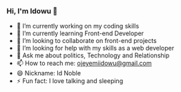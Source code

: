 ### Hi, I'm Idowu 👋

- 🔭 I’m currently working on my coding skills
- 🌱 I’m currently learning Front-end Developer
- 👯 I’m looking to collaborate on front-end projects
- 🤔 I’m looking for help with my skills as a web developer
- 💬 Ask me about politics, Technology and Relationship
- 📫 How to reach me: ojeyemiidowu@gmail.com
- 😄 Nickname: Id Noble
- ⚡ Fun fact: I love talking and sleeping
